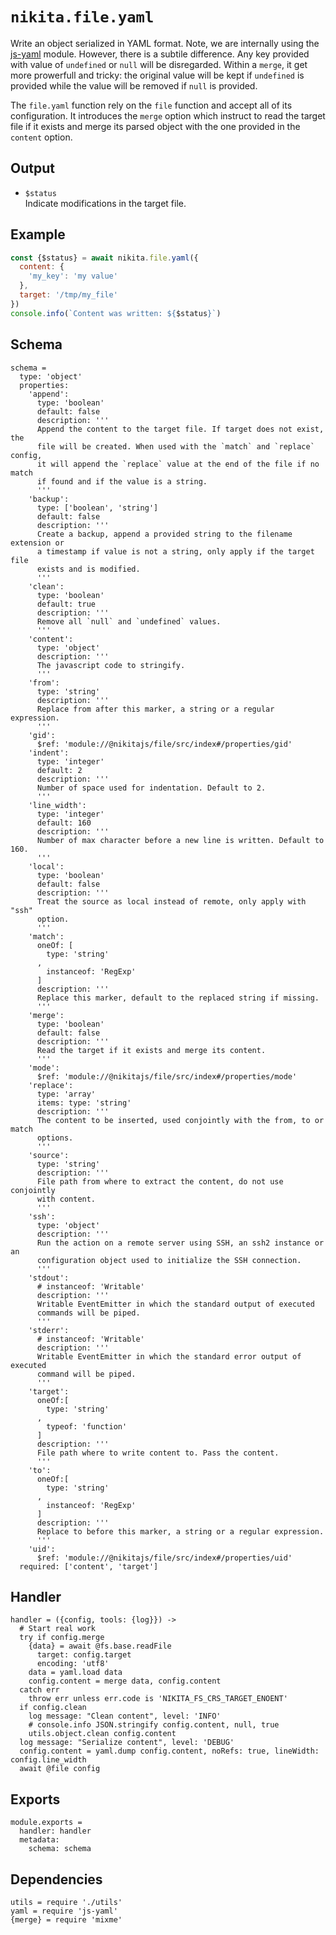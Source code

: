 
# `nikita.file.yaml`

Write an object serialized in YAML format. Note, we are internally using the [js-yaml] module.
However, there is a subtile difference. Any key provided with value of
`undefined` or `null` will be disregarded. Within a `merge`, it get more
prowerfull and tricky: the original value will be kept if `undefined` is
provided while the value will be removed if `null` is provided.

The `file.yaml` function rely on the `file` function and accept all of its
configuration. It introduces the `merge` option which instruct to read the
target file if it exists and merge its parsed object with the one
provided in the `content` option.

## Output

* `$status`   
  Indicate modifications in the target file.

## Example

```js
const {$status} = await nikita.file.yaml({
  content: {
    'my_key': 'my value'
  },
  target: '/tmp/my_file'
})
console.info(`Content was written: ${$status}`)
```

## Schema

    schema =
      type: 'object'
      properties:
        'append':
          type: 'boolean'
          default: false
          description: '''
          Append the content to the target file. If target does not exist, the
          file will be created. When used with the `match` and `replace` config,
          it will append the `replace` value at the end of the file if no match
          if found and if the value is a string.
          '''
        'backup':
          type: ['boolean', 'string']
          default: false
          description: '''
          Create a backup, append a provided string to the filename extension or
          a timestamp if value is not a string, only apply if the target file
          exists and is modified.
          '''
        'clean':
          type: 'boolean'
          default: true
          description: '''
          Remove all `null` and `undefined` values.
          '''
        'content':
          type: 'object'
          description: '''
          The javascript code to stringify.
          '''
        'from':
          type: 'string'
          description: '''
          Replace from after this marker, a string or a regular expression.
          '''
        'gid':
          $ref: 'module://@nikitajs/file/src/index#/properties/gid'
        'indent':
          type: 'integer'
          default: 2
          description: '''
          Number of space used for indentation. Default to 2.
          '''
        'line_width':
          type: 'integer'
          default: 160
          description: '''
          Number of max character before a new line is written. Default to 160.
          '''
        'local':
          type: 'boolean'
          default: false
          description: '''
          Treat the source as local instead of remote, only apply with "ssh"
          option.
          '''
        'match':
          oneOf: [
            type: 'string'
          ,
            instanceof: 'RegExp'
          ]
          description: '''
          Replace this marker, default to the replaced string if missing.
          '''
        'merge':
          type: 'boolean'
          default: false
          description: '''
          Read the target if it exists and merge its content.
          '''
        'mode':
          $ref: 'module://@nikitajs/file/src/index#/properties/mode'
        'replace':
          type: 'array'
          items: type: 'string'
          description: '''
          The content to be inserted, used conjointly with the from, to or match
          options.
          '''
        'source':
          type: 'string'
          description: '''
          File path from where to extract the content, do not use conjointly
          with content.
          '''
        'ssh':
          type: 'object'
          description: '''
          Run the action on a remote server using SSH, an ssh2 instance or an
          configuration object used to initialize the SSH connection.
          '''
        'stdout':
          # instanceof: 'Writable'
          description: '''
          Writable EventEmitter in which the standard output of executed
          commands will be piped.
          '''
        'stderr':
          # instanceof: 'Writable'
          description: '''
          Writable EventEmitter in which the standard error output of executed
          command will be piped.
          '''
        'target':
          oneOf:[
            type: 'string'
          ,
            typeof: 'function'
          ]
          description: '''
          File path where to write content to. Pass the content.
          '''
        'to':
          oneOf:[
            type: 'string'
          ,
            instanceof: 'RegExp'
          ]
          description: '''
          Replace to before this marker, a string or a regular expression.
          '''
        'uid':
          $ref: 'module://@nikitajs/file/src/index#/properties/uid'
      required: ['content', 'target']

## Handler

    handler = ({config, tools: {log}}) ->
      # Start real work
      try if config.merge
        {data} = await @fs.base.readFile
          target: config.target
          encoding: 'utf8'
        data = yaml.load data
        config.content = merge data, config.content
      catch err
        throw err unless err.code is 'NIKITA_FS_CRS_TARGET_ENOENT'
      if config.clean
        log message: "Clean content", level: 'INFO'
        # console.info JSON.stringify config.content, null, true
        utils.object.clean config.content
      log message: "Serialize content", level: 'DEBUG'
      config.content = yaml.dump config.content, noRefs: true, lineWidth: config.line_width
      await @file config

## Exports

    module.exports =
      handler: handler
      metadata:
        schema: schema

## Dependencies

    utils = require './utils'
    yaml = require 'js-yaml'
    {merge} = require 'mixme'

[js-yaml]: https://github.com/nodeca/js-yaml
